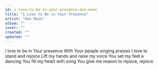 ```yaml
---
id: i-love-to-be-in-your-presence-don-moen
title: "I Love to Be in Your Presence"
artist: "Don Moen"
album: ""
cover: ""
created: ""
updated: ""
---
```


I love to be in Your presence
With Your people singing praises
I love to stand and rejoice
Lift my hands and raise my voice
You set my feet a dancing
You fill my heart with song
You give me reason to rejoice, rejoice